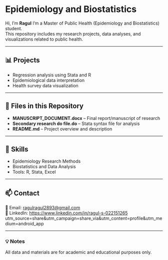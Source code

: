 
# Epidemiology and Biostatistics

Hi, I’m **Ragul** 
I’m a Master of Public Health (Epidemiology and Biostatistics) student.  
This repository includes my research projects, data analyses, and visualizations related to public health.

---

## 📊 Projects
- Regression analysis using Stata and R  
- Epidemiological data interpretation  
- Health survey data visualization  

---

## 📂 Files in this Repository
- **MANUSCRIPT_DOCUMENT.docx** – Final report/manuscript of research  
- **Secondary research do file.do** – Stata syntax file for analysis  
- **README.md** – Project overview and description  

---

## 🧠 Skills
- Epidemiology Research Methods  
- Biostatistics and Data Analysis  
- Tools: R, Stata, Excel  

---

## 📫 Contact
📧 Email: ragulragul2893@gmail.com   
🔗 LinkedIn: https://www.linkedin.com/in/ragul-s-022151265 utm_source=share&utm_campaign=share_via&utm_content=profile&utm_medium=android_app  

---

### 💡 Notes
All data and materials are for academic and educational purposes only.
